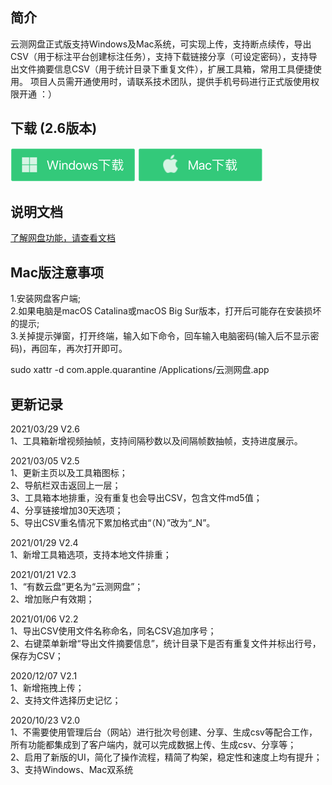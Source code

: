 ## 简介

云测网盘正式版支持Windows及Mac系统，可实现上传，支持断点续传，导出CSV（用于标注平台创建标注任务），支持下载链接分享（可设定密码），支持导出文件摘要信息CSV（用于统计目录下重复文件），扩展工具箱，常用工具便捷使用。
项目人员需开通使用时，请联系技术团队，提供手机号码进行正式版使用权限开通 ：）

## 下载  (2.6版本)

[![](./images/windows.png)](http://ysdm.saasv.com/pan/581242/download20210329/testin_pan_win_setup_2.6.exe?e=1648526840&token=zWgdjdRsH7WGyRTkxjc31KVUk1X8EoyE9qStHqaU:8zh0_jxbcjCbVQ-ECak4j4TNe_c=)
[![](./images/mac.png)](http://ysdm.saasv.com/pan/581242/download20210329/testin_pan_mac_setup_2.6.dmg?e=1648526822&token=zWgdjdRsH7WGyRTkxjc31KVUk1X8EoyE9qStHqaU:yZ197KdWeCZbfg6gWngjUqMbH4k=)

## 说明文档 
[了解网盘功能，请查看文档](https://testindata.gitbook.io/label/pan/files)  

## Mac版注意事项
1.安装网盘客户端;  
2.如果电脑是macOS Catalina或macOS Big Sur版本，打开后可能存在安装损坏的提示;  
3.关掉提示弹窗，打开终端，输入如下命令，回车输入电脑密码(输入后不显示密码)，再回车，再次打开即可。  

sudo xattr -d com.apple.quarantine /Applications/云测网盘.app

## 更新记录  
2021/03/29 V2.6  
1、工具箱新增视频抽帧，支持间隔秒数以及间隔帧数抽帧，支持进度展示。  

2021/03/05  V2.5  
1、更新主页以及工具箱图标；  
2、导航栏双击返回上一层；  
3、工具箱本地排重，没有重复也会导出CSV，包含文件md5值；  
4、分享链接增加30天选项；  
5、导出CSV重名情况下累加格式由“（N）”改为“_N”。  

2021/01/29  V2.4  
1、新增工具箱选项，支持本地文件排重；  

2021/01/21  V2.3  
1、“有数云盘”更名为“云测网盘”；  
2、增加账户有效期；  

2021/01/06  V2.2  
1、导出CSV使用文件名称命名，同名CSV追加序号；  
2、右键菜单新增“导出文件摘要信息”，统计目录下是否有重复文件并标出行号，保存为CSV；  

2020/12/07  V2.1  
1、新增拖拽上传；  
2、支持文件选择历史记忆；  

2020/10/23  V2.0  
1、不需要使用管理后台（网站）进行批次号创建、分享、生成csv等配合工作，所有功能都集成到了客户端内，就可以完成数据上传、生成csv、分享等；  
2、启用了新版的UI，简化了操作流程，精简了构架，稳定性和速度上均有提升；  
3、支持Windows、Mac双系统
